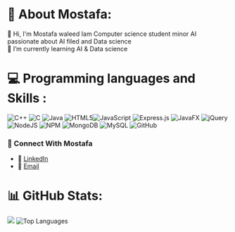 # 💫 About Mostafa:
👋 Hi, I'm Mostafa waleed  Iam Computer science student minor AI passionate about AI filed and Data science <br> 🔭 I’m currently learning AI & Data science 

# 💻 Programming languages and Skills :
![C++](https://img.shields.io/badge/c++-%2300599C.svg?style=flat&logo=c%2B%2B&logoColor=white) ![C](https://img.shields.io/badge/c-%2300599C.svg?style=flat&logo=c&logoColor=white) ![Java](https://img.shields.io/badge/java-%23ED8B00.svg?style=flat&logo=openjdk&logoColor=white) ![HTML5](https://img.shields.io/badge/html5-%23E34F26.svg?style=flat&logo=html5&logoColor=white)![JavaScript](https://img.shields.io/badge/javascript-%23323330.svg?style=flat&logo=javascript&logoColor=%23F7DF1E) ![Express.js](https://img.shields.io/badge/express.js-%23404d59.svg?style=flat&logo=express&logoColor=%2361DAFB) ![JavaFX](https://img.shields.io/badge/javafx-%23FF0000.svg?style=flat&logo=javafx&logoColor=white) ![jQuery](https://img.shields.io/badge/jquery-%230769AD.svg?style=flat&logo=jquery&logoColor=white) ![NodeJS](https://img.shields.io/badge/node.js-6DA55F?style=flat&logo=node.js&logoColor=white) ![NPM](https://img.shields.io/badge/NPM-%23CB3837.svg?style=flat&logo=npm&logoColor=white) ![MongoDB](https://img.shields.io/badge/MongoDB-%234ea94b.svg?style=flat&logo=mongodb&logoColor=white) ![MySQL](https://img.shields.io/badge/mysql-4479A1.svg?style=flat&logo=mysql&logoColor=white) ![GitHub](https://img.shields.io/badge/github-%23121011.svg?style=flat&logo=github&logoColor=white)


### 🔗 Connect With Mostafa
- 💼 [LinkedIn](https://www.linkedin.com/in/mostafa-waleed-zaki-karam-3929b6301/) <br>
- 📧 [Email](mailto:wmostafa392@gmail.com)

# 📊 GitHub Stats:
![](https://github-readme-stats.vercel.app/api?username=mostafawaleedddddd&show_icons=true&theme=radical)
![Top Languages](https://github-readme-stats.vercel.app/api/top-langs/?username=mostafawaleedddddd&layout=compact&theme=radical&)


